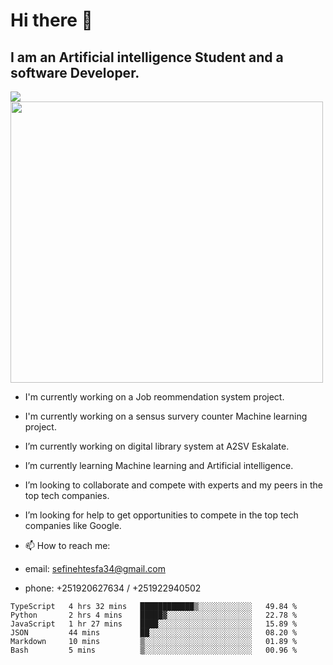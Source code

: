 # Hi there 👋
## I am an Artificial intelligence Student and a software Developer.
<img src = "https://github-readme-stats.vercel.app/api?username=sefinehtesfa34&&show_icons=true&title_color=ffffff&icon_color=bb2acf&text_color=daf7dc&bg_color=151515"/>
<img src="https://wakatime.com/share/@sefinehtesfa34/ae9674e3-b462-4438-9120-52fc3d0ffbbb.png" width ="500" height = "450"/>

- I'm currently working on a Job reommendation system project.
- I'm currently working on a sensus survery counter Machine learning project.
-  I’m currently working on digital library system at A2SV Eskalate.
-  I’m currently learning Machine learning and Artificial intelligence.
-  I’m looking to collaborate and compete with experts and my peers in the top tech companies.
-  I’m looking for help to get opportunities to compete in the top tech companies like Google.

- 📫 How to reach me: 
- email: sefinehtesfa34@gmail.com
- phone: +251920627634 / +251922940502
<!--START_SECTION:waka-->

```text
TypeScript   4 hrs 32 mins   ████████████▒░░░░░░░░░░░░   49.84 %
Python       2 hrs 4 mins    █████▓░░░░░░░░░░░░░░░░░░░   22.78 %
JavaScript   1 hr 27 mins    ████░░░░░░░░░░░░░░░░░░░░░   15.89 %
JSON         44 mins         ██░░░░░░░░░░░░░░░░░░░░░░░   08.20 %
Markdown     10 mins         ▒░░░░░░░░░░░░░░░░░░░░░░░░   01.89 %
Bash         5 mins          ▒░░░░░░░░░░░░░░░░░░░░░░░░   00.96 %
```

<!--END_SECTION:waka-->

